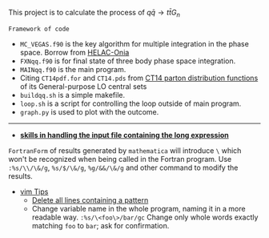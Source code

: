 This project is to calculate the process of $q\bar{q}\rightarrow t\bar{t}G_n$

`Framework of code`

* `MC_VEGAS.f90` is the key algorithm for multiple integration in the phase space. Borrow from [HELAC-Onia](https://archive.org/details/arxiv-1212.5293)
* `FXNqq.f90` is for final state of three body phase space integration.
* `MAINqq.f90` is the main program.
* Citing `CT14pdf.for` and `CT14.pds` from [CT14 parton distribution functions](http://hep.pa.msu.edu/cteq/public/index.html) of its General-purpose LO central sets  
* `buildqq.sh` is a simple makefile.
* `loop.sh` is a script for controlling the loop outside of main program.
* `graph.py` is used to plot with the outcome.
---
* [**skills in handling the input file containing the long expression**](https://github.com/ComplicatedPhenomenon/Fortran_Takeoff/issues/2#issuecomment-303884938)

`FortranForm` of results generated by `mathematica`  will introduce `\` which won't be recognized when being called in the Fortran program. Use `:%s/\\/\&/g`, `%s/$/\&/g`, `%g/&&/\&/g` and other command to modify the results.
* [vim Tips](http://vim.wikia.com/wiki/Ranges)
  * [Delete all lines containing a pattern ](http://vim.wikia.com/wiki/Delete_all_lines_containing_a_pattern)
  * Change variable name in the whole program, naming it in a more readable way. `:%s/\<foo\>/bar/gc` Change only whole words exactly matching `foo` to `bar`; ask for confirmation.
